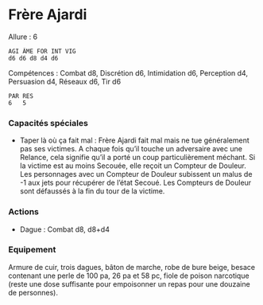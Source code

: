 # Frère Ajardi

Allure : 6

    AGI ÂME FOR INT VIG
    d6 d6 d8 d4 d6

Compétences : Combat d8, Discrétion d6, Intimidation d6, Perception d4, Persuasion d4, Réseaux d6, Tir d6

	PAR	RES
	6   5
    
### Capacités spéciales
- Taper là où ça fait mal : Frère Ajardi fait mal mais ne tue généralement pas ses victimes. A chaque fois qu’il touche un adversaire avec une Relance, cela signifie qu’il a porté un coup particulièrement méchant. Si la victime est au moins Secouée,
elle reçoit un Compteur de Douleur. Les personnages avec un Compteur de Douleur subissent un malus de -1 aux jets pour récupérer de l’état Secoué. Les Compteurs de Douleur sont défaussés à la fin du tour de la victime.

### Actions
- Dague : Combat d8, d8+d4

### Equipement
Armure de cuir, trois dagues, bâton de marche, robe de bure beige, besace contenant une perle de 100 pa, 26 pa et 58 pc, fiole de poison narcotique (reste une dose suffisante pour empoisonner un repas pour une douzaine de personnes).
